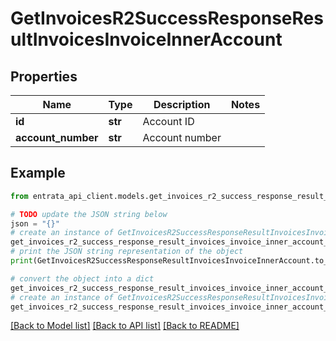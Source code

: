# GetInvoicesR2SuccessResponseResultInvoicesInvoiceInnerAccount


## Properties

Name | Type | Description | Notes
------------ | ------------- | ------------- | -------------
**id** | **str** | Account ID | 
**account_number** | **str** | Account number | 

## Example

```python
from entrata_api_client.models.get_invoices_r2_success_response_result_invoices_invoice_inner_account import GetInvoicesR2SuccessResponseResultInvoicesInvoiceInnerAccount

# TODO update the JSON string below
json = "{}"
# create an instance of GetInvoicesR2SuccessResponseResultInvoicesInvoiceInnerAccount from a JSON string
get_invoices_r2_success_response_result_invoices_invoice_inner_account_instance = GetInvoicesR2SuccessResponseResultInvoicesInvoiceInnerAccount.from_json(json)
# print the JSON string representation of the object
print(GetInvoicesR2SuccessResponseResultInvoicesInvoiceInnerAccount.to_json())

# convert the object into a dict
get_invoices_r2_success_response_result_invoices_invoice_inner_account_dict = get_invoices_r2_success_response_result_invoices_invoice_inner_account_instance.to_dict()
# create an instance of GetInvoicesR2SuccessResponseResultInvoicesInvoiceInnerAccount from a dict
get_invoices_r2_success_response_result_invoices_invoice_inner_account_from_dict = GetInvoicesR2SuccessResponseResultInvoicesInvoiceInnerAccount.from_dict(get_invoices_r2_success_response_result_invoices_invoice_inner_account_dict)
```
[[Back to Model list]](../README.md#documentation-for-models) [[Back to API list]](../README.md#documentation-for-api-endpoints) [[Back to README]](../README.md)


